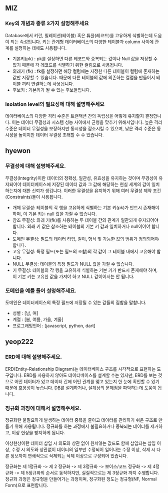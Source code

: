 ## MIZ

### Key의 개념과 종류 3가지 설명해주세요

Database에서 키란, 릴레이션(테이블) 혹은 튜플(레코드)를 고유하게 식별하는데 도움이 되는 속성입니다. 키는 관계형 데이터베이스의 다양한 테이블과 column 사이에 관계를 설정하는 데에도 사용됩니다.

- 기본키(pk) : pk를 설정하면 다른 레코드와 중복되는 값이나 Null 값을 저장할 수 없기 때문에 각 레코드를 식별하기 위한 컬럼으로 사용됩니다.
- 외래키 (fk) : fk를 설정하면 해당 컬럼에는 지정한 다른 테이블이 컬럼에 존재하는 값만 저장할 수 있습니다. 때문에 다른 테이블의 값에 의존하는 컬럼을 만들어서 테이블 끼리 연결하는데 사용됩니다.
- 후보키 : 기본키가 될 수 있는 후보들입니다.

### Isolation level의 필요성에 대해 설명해주세요
데이터베이스의 다양한 격리 수준은 트랜잭션 간의 독립성을 어떻게 유지할지 결정합니다. 이는 데이터 무결성과 시스템 성능 사이에서 균형을 맞추기 위해서입니다. 높은 격리 수준은 데이터 무결성을 보장하지만 동시성을 감소시킬 수 있으며, 낮은 격리 수준은 동시성을 높이지만 데이터 무결성 초래할 수 수 있습니다.


## hyewon

### 무결성에 대해 설명해주세요.
무결성(Integrity)이란 데이터의 정확성, 일관성, 유효성을 유지하는 것이며 무경성이 유지되어야 데이터베이스에 저장된 데이터 값과 그 값에 해당하는 현실 세계의 값이 일치하는지에 대한 신뢰가 생깁니다. 이러한 무결성을 유지하기 위해 여러 무결성 제약 조건(Constraints)들이 사용됩니다.
- 개체 무결성: 테이블의 각 행을 고유하게 식별하는 기본 키(pk)가 반드시 존재해야 하며, 이 기본 키는 null 값을 가질 수 없습니다.
- 참조 무결성: 외래 키(fk)를 사용하는 두 테이블 간의 관계가 일관되게 유지되어야 합니다. 외래 키 값은 참조하는 테이블의 기본 키 값과 일치하거나 null이어야 합니다. 
- 도메인 무결성: 필드의 데이터 타입, 길이, 형식 및 가능한 값의 범위가 정의되어야 합니다.
- 고유 무결성: 특정 필드(또는 필드의 조합)의 각 값이 그 테이블 내에서 고유해야 합니다. 
- NULL 무결성: 테이블의 특정 필드가 NULL 값을 가질 수 없습니다.
- 키 무결성: 테이블의 각 행을 고유하게 식별하는 기본 키가 반드시 존재해야 하며, 이 기본 키는 고유한 값을 가져야 하고 NULL 값이어서는 안 됩니다.

### 도메인을 예를 들어 설명해주세요.
도메인은 데이터베이스의 특정 필드에 저장될 수 있는 값들의 집합을 말합니다.
- 성별 : [남, 여]
- 계절 : [봄, 여름, 가을, 겨울]
- 프로그래밍언어 : [javascript, python, dart]

## yeop222

### ERD에 대해 설명해주세요.

ERD(Entity-Relationship Diagram)는 데이터베이스 구조를 시각적으로 표현하는 도구입니다. ERD를 사용하지 않아도 데이터베이스를 설계할 수는 있지만, ERD를 보는 것으로 어떤 데이터가 있고 데이터 간에 어떤 관계를 맺고 있는지 한 눈에 확인할 수 있기 때문에 효용성이 높습니다. DB를 설계하거나, 설계상의 문제점을 파악하는데 도움이 됩니다.

### 정규화 과정에 대해서 설명해주세요.
정규화란 불필요하게 발생하는 데이터 중복을 줄이고 데이터를 관리하기 쉬운 구조로 만들기 위해 사용됩니다. 정규화를 하는 과정에서 불필요하거나 중복되는 데이터를 제거하고, 이상 현상을 방지하게 됩니다. 

이상현상이란 데이터 삽입 시 의도와 상관 없이 원치않는 값드도 함께 삽입되는 삽입 이상, 수정 시 의도와 상관없이 데이터의 일부만 수정되어 일어나는 수정 이상, 삭제 시 다른 정보까지 연쇄적으로 삭제되는 삭제 이상으로 구성되어 있습니다. 

정규화는 제 1정규화 -> 제 2 정규화 -> 제 3정규화 -> 보이스/코드 정규화 -> 제 4정규화 -> 제 5정규화의 순서로 동작하지만, 실질적으로는 제 3정규화 까지 수행합니다.
정규화 과정은 정규형을 만들어가는 과정이며, 정구화된 정도는 정규형(NF, Normal Form)으로 표현합니다.